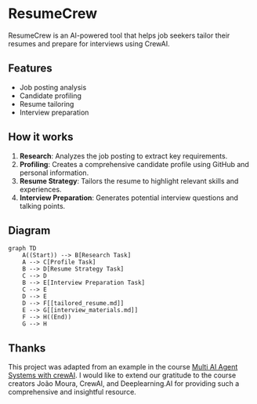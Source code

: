 # ResumeCrew

ResumeCrew is an AI-powered tool that helps job seekers tailor their resumes and prepare for interviews using CrewAI.

## Features

- Job posting analysis
- Candidate profiling
- Resume tailoring
- Interview preparation

## How it works

1. **Research**: Analyzes the job posting to extract key requirements.
2. **Profiling**: Creates a comprehensive candidate profile using GitHub and personal information.
3. **Resume Strategy**: Tailors the resume to highlight relevant skills and experiences.
4. **Interview Preparation**: Generates potential interview questions and talking points.

## Diagram

```mermaid
graph TD
    A((Start)) --> B[Research Task]
    A --> C[Profile Task]
    B --> D[Resume Strategy Task]
    C --> D
    B --> E[Interview Preparation Task]
    C --> E
    D --> E
    D --> F[[tailored_resume.md]]
    E --> G[[interview_materials.md]]
    F --> H((End))
    G --> H
```

## Thanks

This project was adapted from an example in the course [Multi AI Agent Systems with crewAI](https://www.deeplearning.ai/short-courses/multi-ai-agent-systems-with-crewai/). I would like to extend our gratitude to the course creators João Moura, CrewAI, and Deeplearning.AI for providing such a comprehensive and insightful resource.
